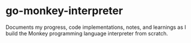 # go-monkey-interpreter
Documents my progress, code implementations, notes, and learnings as I build the Monkey programming language interpreter from scratch.

